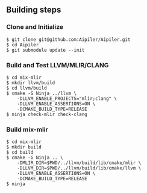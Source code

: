 ## Building steps
### Clone and Initialize

```
$ git clone git@github.com:Aipiler/Aipiler.git
$ cd Aipiler
$ git submodule update --init
```

### Build and Test LLVM/MLIR/CLANG

```
$ cd mix-mlir
$ mkdir llvm/build
$ cd llvm/build
$ cmake -G Ninja ../llvm \
    -DLLVM_ENABLE_PROJECTS="mlir;clang" \
    -DLLVM_ENABLE_ASSERTIONS=ON \
    -DCMAKE_BUILD_TYPE=RELEASE
$ ninja check-mlir check-clang
```

### Build mix-mlir

```
$ cd mix-mlir
$ mkdir build
$ cd build
$ cmake -G Ninja .. \
    -DMLIR_DIR=$PWD/../llvm/build/lib/cmake/mlir \
    -DLLVM_DIR=$PWD/../llvm/build/lib/cmake/llvm \
    -DLLVM_ENABLE_ASSERTIONS=ON \
    -DCMAKE_BUILD_TYPE=RELEASE
$ ninja
```